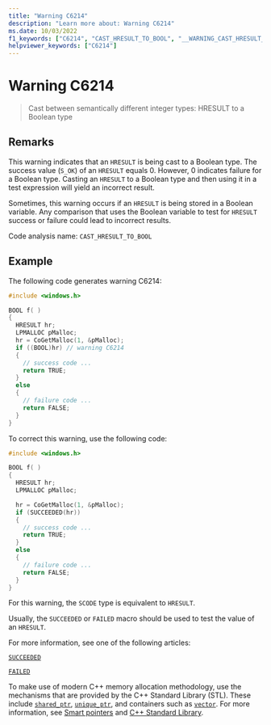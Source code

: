```yaml
---
title: "Warning C6214"
description: "Learn more about: Warning C6214"
ms.date: 10/03/2022
f1_keywords: ["C6214", "CAST_HRESULT_TO_BOOL", "__WARNING_CAST_HRESULT_TO_BOOL"]
helpviewer_keywords: ["C6214"]
---
```

# Warning C6214

> Cast between semantically different integer types: HRESULT to a Boolean type

## Remarks

This warning indicates that an `HRESULT` is being cast to a Boolean type. The success value (`S_OK`) of an `HRESULT` equals 0. However, 0 indicates failure for a Boolean type. Casting an `HRESULT` to a Boolean type and then using it in a test expression will yield an incorrect result.

Sometimes, this warning occurs if an `HRESULT` is being stored in a Boolean variable. Any comparison that uses the Boolean variable to test for `HRESULT` success or failure could lead to incorrect results.

Code analysis name: `CAST_HRESULT_TO_BOOL`

## Example

The following code generates warning C6214:

```cpp
#include <windows.h>

BOOL f( )
{
  HRESULT hr;
  LPMALLOC pMalloc;
  hr = CoGetMalloc(1, &pMalloc);
  if ((BOOL)hr) // warning C6214
  {
    // success code ...
    return TRUE;
  }
  else
  {
    // failure code ...
    return FALSE;
  }
}
```

To correct this warning, use the following code:

```cpp
#include <windows.h>

BOOL f( )
{
  HRESULT hr;
  LPMALLOC pMalloc;

  hr = CoGetMalloc(1, &pMalloc);
  if (SUCCEEDED(hr))
  {
    // success code ...
    return TRUE;
  }
  else
  {
    // failure code ...
    return FALSE;
  }
}
```

For this warning, the `SCODE` type is equivalent to `HRESULT`.

Usually, the `SUCCEEDED` or `FAILED` macro should be used to test the value of an `HRESULT`.

For more information, see one of the following articles:

[`SUCCEEDED`](/windows/desktop/api/winerror/nf-winerror-succeeded)

[`FAILED`](/windows/desktop/api/winerror/nf-winerror-failed)

To make use of modern C++ memory allocation methodology, use the mechanisms that are provided by the C++ Standard Library (STL). These include [`shared_ptr`](../standard-library/shared-ptr-class.md), [`unique_ptr`](../standard-library/unique-ptr-class.md), and containers such as [`vector`](../standard-library/vector.md). For more information, see [Smart pointers](../cpp/smart-pointers-modern-cpp.md) and [C++ Standard Library](../standard-library/cpp-standard-library-reference.md).

